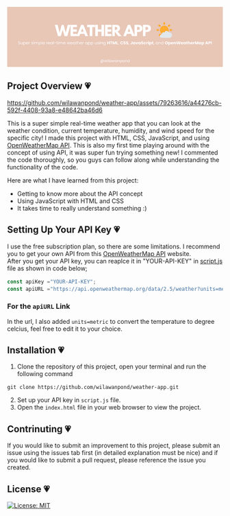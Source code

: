 <p align ="center">
    <img src="banner/Weather App.png">
</p>

## Project Overview 💗


https://github.com/wilawanpond/weather-app/assets/79263616/a44276cb-592f-4408-93a8-e48642ba46d6


This is a super simple real-time weather app that you can look at the weather condition, current temperature, humidity, and wind speed for the specific city! I made this project with HTML, CSS, JavaScript, and using [OpenWeatherMap API](https://openweathermap.org/api). This is also my first time playing around with the concept of using API, it was super fun trying something new! I commented the code thoroughly, so you guys can follow along while understanding the functionality of the code.

Here are what I have learned from this project:  
* Getting to know more about the API concept
* Using JavaScript with HTML and CSS
* It takes time to really understand something :)

## Setting Up Your API Key 💗
I use the free subscription plan, so there are some limitations. I recommend you to get your own API from this [OpenWeatherMap API](https://openweathermap.org/api) website.  
After you get your API key, you can reaplce it in "YOUR-API-KEY" in [script.js](script.js) file as shown in code below;  
```JavaScript
const apiKey ="YOUR-API-KEY";
const apiURL ="https://api.openweathermap.org/data/2.5/weather?units=metric&q=";
```

### For the `apiURL` Link
In the url, I also added `units=metric` to convert the temperature to degree celcius, feel free to edit it to your choice.  

## Installation 💗
1. Clone the repository of this project, open your terminal and run the following command  
```
git clone https://github.com/wilawanpond/weather-app.git
```
2. Set up your API key in `script.js` file.
3. Open the `index.html` file in your web browser to view the project.

## Contrinuting 💗
If you would like to submit an improvement to this project, please submit an issue using the issues tab first (in detailed explanation must be nice) and if you would like to submit a pull request, please reference the issue you created.

## License 💗
[![License: MIT](https://img.shields.io/badge/License-MIT-yellow.svg)](https://opensource.org/licenses/MIT)
